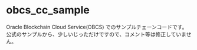 # obcs_cc_sample
Oracle Blockchain Cloud Service(OBCS) でのサンプルチェーンコードです。
公式のサンプルから、少しいじっただけですので、コメント等は修正していません。

